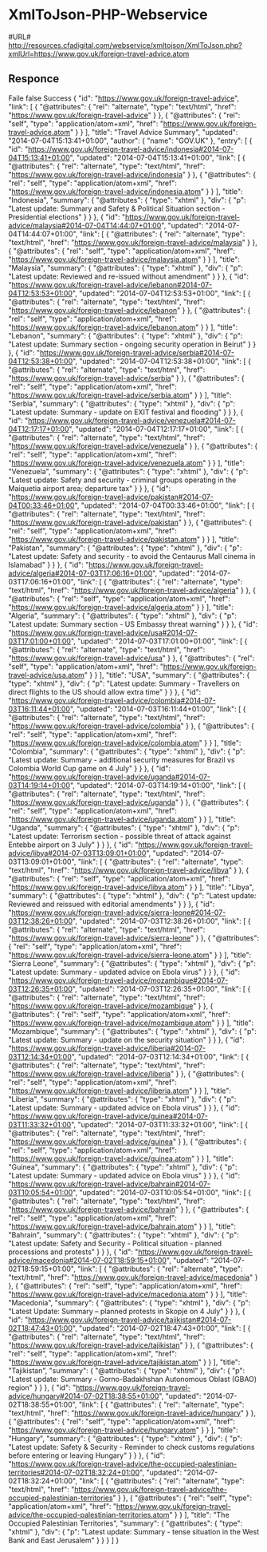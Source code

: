 XmlToJson-PHP-Webservice
========================

#URL#
http://resources.cfadigital.com/webservice/xmltojson/XmlToJson.php?xmlUrl=https://www.gov.uk/foreign-travel-advice.atom

## Responce ##
Faile
false
Success
{
    "id": "https://www.gov.uk/foreign-travel-advice",
    "link": [
        {
            "@attributes": {
                "rel": "alternate",
                "type": "text/html",
                "href": "https://www.gov.uk/foreign-travel-advice"
            }
        },
        {
            "@attributes": {
                "rel": "self",
                "type": "application/atom+xml",
                "href": "https://www.gov.uk/foreign-travel-advice.atom"
            }
        }
    ],
    "title": "Travel Advice Summary",
    "updated": "2014-07-04T15:13:41+01:00",
    "author": {
        "name": "GOV.UK"
    },
    "entry": [
        {
            "id": "https://www.gov.uk/foreign-travel-advice/indonesia#2014-07-04T15:13:41+01:00",
            "updated": "2014-07-04T15:13:41+01:00",
            "link": [
                {
                    "@attributes": {
                        "rel": "alternate",
                        "type": "text/html",
                        "href": "https://www.gov.uk/foreign-travel-advice/indonesia"
                    }
                },
                {
                    "@attributes": {
                        "rel": "self",
                        "type": "application/atom+xml",
                        "href": "https://www.gov.uk/foreign-travel-advice/indonesia.atom"
                    }
                }
            ],
            "title": "Indonesia",
            "summary": {
                "@attributes": {
                    "type": "xhtml"
                },
                "div": {
                    "p": "Latest update: Summary and Safety & Political Situation section - Presidential elections"
                }
            }
        },
        {
            "id": "https://www.gov.uk/foreign-travel-advice/malaysia#2014-07-04T14:44:07+01:00",
            "updated": "2014-07-04T14:44:07+01:00",
            "link": [
                {
                    "@attributes": {
                        "rel": "alternate",
                        "type": "text/html",
                        "href": "https://www.gov.uk/foreign-travel-advice/malaysia"
                    }
                },
                {
                    "@attributes": {
                        "rel": "self",
                        "type": "application/atom+xml",
                        "href": "https://www.gov.uk/foreign-travel-advice/malaysia.atom"
                    }
                }
            ],
            "title": "Malaysia",
            "summary": {
                "@attributes": {
                    "type": "xhtml"
                },
                "div": {
                    "p": "Latest update: Reviewed and re-issued without amendment"
                }
            }
        },
        {
            "id": "https://www.gov.uk/foreign-travel-advice/lebanon#2014-07-04T12:53:53+01:00",
            "updated": "2014-07-04T12:53:53+01:00",
            "link": [
                {
                    "@attributes": {
                        "rel": "alternate",
                        "type": "text/html",
                        "href": "https://www.gov.uk/foreign-travel-advice/lebanon"
                    }
                },
                {
                    "@attributes": {
                        "rel": "self",
                        "type": "application/atom+xml",
                        "href": "https://www.gov.uk/foreign-travel-advice/lebanon.atom"
                    }
                }
            ],
            "title": "Lebanon",
            "summary": {
                "@attributes": {
                    "type": "xhtml"
                },
                "div": {
                    "p": "Latest update: Summary section -  ongoing security operation in Beirut"
                }
            }
        },
        {
            "id": "https://www.gov.uk/foreign-travel-advice/serbia#2014-07-04T12:53:38+01:00",
            "updated": "2014-07-04T12:53:38+01:00",
            "link": [
                {
                    "@attributes": {
                        "rel": "alternate",
                        "type": "text/html",
                        "href": "https://www.gov.uk/foreign-travel-advice/serbia"
                    }
                },
                {
                    "@attributes": {
                        "rel": "self",
                        "type": "application/atom+xml",
                        "href": "https://www.gov.uk/foreign-travel-advice/serbia.atom"
                    }
                }
            ],
            "title": "Serbia",
            "summary": {
                "@attributes": {
                    "type": "xhtml"
                },
                "div": {
                    "p": "Latest update: Summary - update on EXIT festival and flooding"
                }
            }
        },
        {
            "id": "https://www.gov.uk/foreign-travel-advice/venezuela#2014-07-04T12:17:17+01:00",
            "updated": "2014-07-04T12:17:17+01:00",
            "link": [
                {
                    "@attributes": {
                        "rel": "alternate",
                        "type": "text/html",
                        "href": "https://www.gov.uk/foreign-travel-advice/venezuela"
                    }
                },
                {
                    "@attributes": {
                        "rel": "self",
                        "type": "application/atom+xml",
                        "href": "https://www.gov.uk/foreign-travel-advice/venezuela.atom"
                    }
                }
            ],
            "title": "Venezuela",
            "summary": {
                "@attributes": {
                    "type": "xhtml"
                },
                "div": {
                    "p": "Latest update: Safety and security - criminal groups operating in the Maiquetia airport area; departure tax"
                }
            }
        },
        {
            "id": "https://www.gov.uk/foreign-travel-advice/pakistan#2014-07-04T00:33:46+01:00",
            "updated": "2014-07-04T00:33:46+01:00",
            "link": [
                {
                    "@attributes": {
                        "rel": "alternate",
                        "type": "text/html",
                        "href": "https://www.gov.uk/foreign-travel-advice/pakistan"
                    }
                },
                {
                    "@attributes": {
                        "rel": "self",
                        "type": "application/atom+xml",
                        "href": "https://www.gov.uk/foreign-travel-advice/pakistan.atom"
                    }
                }
            ],
            "title": "Pakistan",
            "summary": {
                "@attributes": {
                    "type": "xhtml"
                },
                "div": {
                    "p": "Latest update: Safety and security - to avoid the Centaurus Mall cinema in Islamabad"
                }
            }
        },
        {
            "id": "https://www.gov.uk/foreign-travel-advice/algeria#2014-07-03T17:06:16+01:00",
            "updated": "2014-07-03T17:06:16+01:00",
            "link": [
                {
                    "@attributes": {
                        "rel": "alternate",
                        "type": "text/html",
                        "href": "https://www.gov.uk/foreign-travel-advice/algeria"
                    }
                },
                {
                    "@attributes": {
                        "rel": "self",
                        "type": "application/atom+xml",
                        "href": "https://www.gov.uk/foreign-travel-advice/algeria.atom"
                    }
                }
            ],
            "title": "Algeria",
            "summary": {
                "@attributes": {
                    "type": "xhtml"
                },
                "div": {
                    "p": "Latest update: Summary section - US Embassy threat warning"
                }
            }
        },
        {
            "id": "https://www.gov.uk/foreign-travel-advice/usa#2014-07-03T17:01:00+01:00",
            "updated": "2014-07-03T17:01:00+01:00",
            "link": [
                {
                    "@attributes": {
                        "rel": "alternate",
                        "type": "text/html",
                        "href": "https://www.gov.uk/foreign-travel-advice/usa"
                    }
                },
                {
                    "@attributes": {
                        "rel": "self",
                        "type": "application/atom+xml",
                        "href": "https://www.gov.uk/foreign-travel-advice/usa.atom"
                    }
                }
            ],
            "title": "USA",
            "summary": {
                "@attributes": {
                    "type": "xhtml"
                },
                "div": {
                    "p": "Latest update: Summary - Travellers on direct flights to the US should allow extra time"
                }
            }
        },
        {
            "id": "https://www.gov.uk/foreign-travel-advice/colombia#2014-07-03T16:11:44+01:00",
            "updated": "2014-07-03T16:11:44+01:00",
            "link": [
                {
                    "@attributes": {
                        "rel": "alternate",
                        "type": "text/html",
                        "href": "https://www.gov.uk/foreign-travel-advice/colombia"
                    }
                },
                {
                    "@attributes": {
                        "rel": "self",
                        "type": "application/atom+xml",
                        "href": "https://www.gov.uk/foreign-travel-advice/colombia.atom"
                    }
                }
            ],
            "title": "Colombia",
            "summary": {
                "@attributes": {
                    "type": "xhtml"
                },
                "div": {
                    "p": "Latest update: Summary - additional security measures for Brazil vs Colombia World Cup game on 4 July"
                }
            }
        },
        {
            "id": "https://www.gov.uk/foreign-travel-advice/uganda#2014-07-03T14:19:14+01:00",
            "updated": "2014-07-03T14:19:14+01:00",
            "link": [
                {
                    "@attributes": {
                        "rel": "alternate",
                        "type": "text/html",
                        "href": "https://www.gov.uk/foreign-travel-advice/uganda"
                    }
                },
                {
                    "@attributes": {
                        "rel": "self",
                        "type": "application/atom+xml",
                        "href": "https://www.gov.uk/foreign-travel-advice/uganda.atom"
                    }
                }
            ],
            "title": "Uganda",
            "summary": {
                "@attributes": {
                    "type": "xhtml"
                },
                "div": {
                    "p": "Latest update: Terrorism section - possible threat of attack against Entebbe airport on 3 July"
                }
            }
        },
        {
            "id": "https://www.gov.uk/foreign-travel-advice/libya#2014-07-03T13:09:01+01:00",
            "updated": "2014-07-03T13:09:01+01:00",
            "link": [
                {
                    "@attributes": {
                        "rel": "alternate",
                        "type": "text/html",
                        "href": "https://www.gov.uk/foreign-travel-advice/libya"
                    }
                },
                {
                    "@attributes": {
                        "rel": "self",
                        "type": "application/atom+xml",
                        "href": "https://www.gov.uk/foreign-travel-advice/libya.atom"
                    }
                }
            ],
            "title": "Libya",
            "summary": {
                "@attributes": {
                    "type": "xhtml"
                },
                "div": {
                    "p": "Latest update: Reviewed and reissued with editorial amendments"
                }
            }
        },
        {
            "id": "https://www.gov.uk/foreign-travel-advice/sierra-leone#2014-07-03T12:38:26+01:00",
            "updated": "2014-07-03T12:38:26+01:00",
            "link": [
                {
                    "@attributes": {
                        "rel": "alternate",
                        "type": "text/html",
                        "href": "https://www.gov.uk/foreign-travel-advice/sierra-leone"
                    }
                },
                {
                    "@attributes": {
                        "rel": "self",
                        "type": "application/atom+xml",
                        "href": "https://www.gov.uk/foreign-travel-advice/sierra-leone.atom"
                    }
                }
            ],
            "title": "Sierra Leone",
            "summary": {
                "@attributes": {
                    "type": "xhtml"
                },
                "div": {
                    "p": "Latest update: Summary - updated advice on Ebola virus"
                }
            }
        },
        {
            "id": "https://www.gov.uk/foreign-travel-advice/mozambique#2014-07-03T12:26:35+01:00",
            "updated": "2014-07-03T12:26:35+01:00",
            "link": [
                {
                    "@attributes": {
                        "rel": "alternate",
                        "type": "text/html",
                        "href": "https://www.gov.uk/foreign-travel-advice/mozambique"
                    }
                },
                {
                    "@attributes": {
                        "rel": "self",
                        "type": "application/atom+xml",
                        "href": "https://www.gov.uk/foreign-travel-advice/mozambique.atom"
                    }
                }
            ],
            "title": "Mozambique",
            "summary": {
                "@attributes": {
                    "type": "xhtml"
                },
                "div": {
                    "p": "Latest update: Summary - update on the security situation"
                }
            }
        },
        {
            "id": "https://www.gov.uk/foreign-travel-advice/liberia#2014-07-03T12:14:34+01:00",
            "updated": "2014-07-03T12:14:34+01:00",
            "link": [
                {
                    "@attributes": {
                        "rel": "alternate",
                        "type": "text/html",
                        "href": "https://www.gov.uk/foreign-travel-advice/liberia"
                    }
                },
                {
                    "@attributes": {
                        "rel": "self",
                        "type": "application/atom+xml",
                        "href": "https://www.gov.uk/foreign-travel-advice/liberia.atom"
                    }
                }
            ],
            "title": "Liberia",
            "summary": {
                "@attributes": {
                    "type": "xhtml"
                },
                "div": {
                    "p": "Latest update: Summary - updated advice on Ebola virus"
                }
            }
        },
        {
            "id": "https://www.gov.uk/foreign-travel-advice/guinea#2014-07-03T11:33:32+01:00",
            "updated": "2014-07-03T11:33:32+01:00",
            "link": [
                {
                    "@attributes": {
                        "rel": "alternate",
                        "type": "text/html",
                        "href": "https://www.gov.uk/foreign-travel-advice/guinea"
                    }
                },
                {
                    "@attributes": {
                        "rel": "self",
                        "type": "application/atom+xml",
                        "href": "https://www.gov.uk/foreign-travel-advice/guinea.atom"
                    }
                }
            ],
            "title": "Guinea",
            "summary": {
                "@attributes": {
                    "type": "xhtml"
                },
                "div": {
                    "p": "Latest update:  Summary - updated advice on Ebola virus"
                }
            }
        },
        {
            "id": "https://www.gov.uk/foreign-travel-advice/bahrain#2014-07-03T10:05:54+01:00",
            "updated": "2014-07-03T10:05:54+01:00",
            "link": [
                {
                    "@attributes": {
                        "rel": "alternate",
                        "type": "text/html",
                        "href": "https://www.gov.uk/foreign-travel-advice/bahrain"
                    }
                },
                {
                    "@attributes": {
                        "rel": "self",
                        "type": "application/atom+xml",
                        "href": "https://www.gov.uk/foreign-travel-advice/bahrain.atom"
                    }
                }
            ],
            "title": "Bahrain",
            "summary": {
                "@attributes": {
                    "type": "xhtml"
                },
                "div": {
                    "p": "Latest update:  Safety and Security - Political situation - planned processions and protests"
                }
            }
        },
        {
            "id": "https://www.gov.uk/foreign-travel-advice/macedonia#2014-07-02T18:59:15+01:00",
            "updated": "2014-07-02T18:59:15+01:00",
            "link": [
                {
                    "@attributes": {
                        "rel": "alternate",
                        "type": "text/html",
                        "href": "https://www.gov.uk/foreign-travel-advice/macedonia"
                    }
                },
                {
                    "@attributes": {
                        "rel": "self",
                        "type": "application/atom+xml",
                        "href": "https://www.gov.uk/foreign-travel-advice/macedonia.atom"
                    }
                }
            ],
            "title": "Macedonia",
            "summary": {
                "@attributes": {
                    "type": "xhtml"
                },
                "div": {
                    "p": "Latest Update: Summary – planned protests in Skopje on 4 July"
                }
            }
        },
        {
            "id": "https://www.gov.uk/foreign-travel-advice/tajikistan#2014-07-02T18:47:43+01:00",
            "updated": "2014-07-02T18:47:43+01:00",
            "link": [
                {
                    "@attributes": {
                        "rel": "alternate",
                        "type": "text/html",
                        "href": "https://www.gov.uk/foreign-travel-advice/tajikistan"
                    }
                },
                {
                    "@attributes": {
                        "rel": "self",
                        "type": "application/atom+xml",
                        "href": "https://www.gov.uk/foreign-travel-advice/tajikistan.atom"
                    }
                }
            ],
            "title": "Tajikistan",
            "summary": {
                "@attributes": {
                    "type": "xhtml"
                },
                "div": {
                    "p": "Latest update: Summary - Gorno-Badakhshan Autonomous Oblast (GBAO) region"
                }
            }
        },
        {
            "id": "https://www.gov.uk/foreign-travel-advice/hungary#2014-07-02T18:38:55+01:00",
            "updated": "2014-07-02T18:38:55+01:00",
            "link": [
                {
                    "@attributes": {
                        "rel": "alternate",
                        "type": "text/html",
                        "href": "https://www.gov.uk/foreign-travel-advice/hungary"
                    }
                },
                {
                    "@attributes": {
                        "rel": "self",
                        "type": "application/atom+xml",
                        "href": "https://www.gov.uk/foreign-travel-advice/hungary.atom"
                    }
                }
            ],
            "title": "Hungary",
            "summary": {
                "@attributes": {
                    "type": "xhtml"
                },
                "div": {
                    "p": "Latest update: Safety & Security - Reminder to check customs regulations before entering or leaving Hungary"
                }
            }
        },
        {
            "id": "https://www.gov.uk/foreign-travel-advice/the-occupied-palestinian-territories#2014-07-02T18:32:24+01:00",
            "updated": "2014-07-02T18:32:24+01:00",
            "link": [
                {
                    "@attributes": {
                        "rel": "alternate",
                        "type": "text/html",
                        "href": "https://www.gov.uk/foreign-travel-advice/the-occupied-palestinian-territories"
                    }
                },
                {
                    "@attributes": {
                        "rel": "self",
                        "type": "application/atom+xml",
                        "href": "https://www.gov.uk/foreign-travel-advice/the-occupied-palestinian-territories.atom"
                    }
                }
            ],
            "title": "The Occupied Palestinian Territories",
            "summary": {
                "@attributes": {
                    "type": "xhtml"
                },
                "div": {
                    "p": "Latest update: Summary - tense situation in the West Bank and East Jerusalem"
                }
            }
        }
    ]
}
